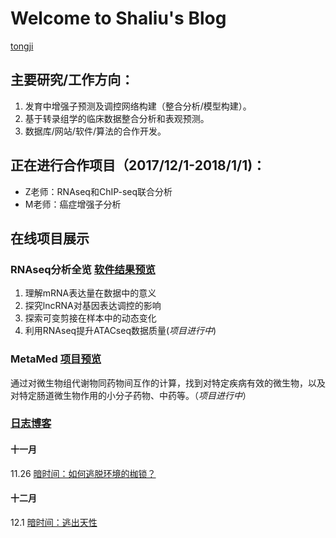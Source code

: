 # Welcome to Shaliu's Blog

[tongji](https://adamtongji.github.io/static/pic/tongji_logo.png)

## 主要研究/工作方向：
1. 发育中增强子预测及调控网络构建（整合分析/模型构建）。
2. 基于转录组学的临床数据整合分析和表观预测。
3. 数据库/网站/软件/算法的合作开发。

## 正在进行合作项目（2017/12/1-2018/1/1)：
- Z老师：RNAseq和ChIP-seq联合分析  
- M老师：癌症增强子分析  

## 在线项目展示
###  RNAseq分析全览 [软件结果预览](https://adamtongji.github.io/RNApipe)
1. 理解mRNA表达量在数据中的意义
2. 探究lncRNA对基因表达调控的影响
3. 探索可变剪接在样本中的动态变化
4. 利用RNAseq提升ATACseq数据质量(_项目进行中_)

### MetaMed [项目预览](http://metamed.rwebox.com/index)
通过对微生物组代谢物同药物间互作的计算，找到对特定疾病有效的微生物，以及对特定肠道微生物作用的小分子药物、中药等。（_项目进行中_）



### [日志博客](https://adamtongji.github.io/blogs)
#### 十一月
11.26 [暗时间：如何逃脱环境的枷锁？](https://adamtongji.github.io/blogs/2017_11_26)  
#### 十二月
12.1 [暗时间：逃出天性](https://adamtongji.github.io/blogs/2017_12_1)  
